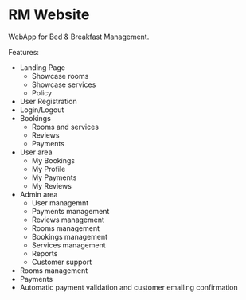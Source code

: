 # RM Website

WebApp for Bed & Breakfast Management.

Features:
- Landing Page
  - Showcase rooms
  - Showcase services
  - Policy
- User Registration
- Login/Logout
- Bookings
  - Rooms and services
  - Reviews
  - Payments
- User area
  - My Bookings
  - My Profile
  - My Payments
  - My Reviews
- Admin area
  - User managemnt
  - Payments management
  - Reviews management
  - Rooms management
  - Bookings management
  - Services management
  - Reports
  - Customer support
- Rooms management
- Payments
- Automatic payment validation and customer emailing confirmation


